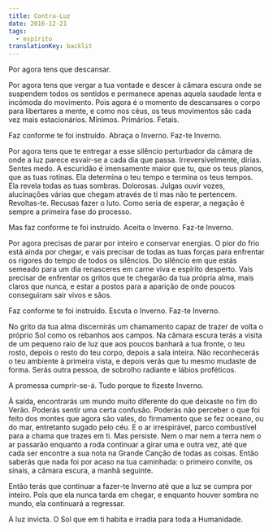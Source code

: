 ```yaml
---
title: Contra-Luz
date: 2016-12-21
tags:
  - espírito
translationKey: backlit
---
```


Por agora tens que descansar.

Por agora tens que vergar a tua vontade e descer à câmara escura onde se suspendem todos os sentidos e permanece apenas aquela saudade lenta e incómoda do movimento. Pois agora é o momento de descansares o corpo para libertares a mente, e como nos céus, os teus movimentos são cada vez mais estacionários. Mínimos. Primários. Fetais.

Faz conforme te foi instruído. Abraça o Inverno. Faz-te Inverno.

Por agora tens que te entregar a esse silêncio perturbador da câmara de onde a luz parece esvair-se a cada dia que passa. Irreversivelmente, dirias. Sentes medo. A escuridão é imensamente maior que tu, que os teus planos, que as tuas rotinas. Ela determina o teu tempo e termina os teus tempos. Ela revela todas as tuas sombras. Dolorosas. Julgas ouvir vozes, alucinações várias que chegam através de ti mas não te pertencem. Revoltas-te. Recusas fazer o luto. Como seria de esperar, a negação é sempre a primeira fase do processo.

Mas faz conforme te foi instruído. Aceita o Inverno. Faz-te Inverno.

Por agora precisas de parar por inteiro e conservar energias. O pior do frio está ainda por chegar, e vais precisar de todas as tuas forças para enfrentar os rigores do tempo de todos os silêncios. Do silêncio em que estás semeado para um dia renasceres em carne viva e espírito desperto. Vais precisar de enfrentar os gritos que te chegarão da tua própria alma, mais claros que nunca, e estar a postos para a aparição de onde poucos conseguiram sair vivos e sãos.

Faz conforme te foi instruído. Escuta o Inverno. Faz-te Inverno.

No grito da tua alma discernirás um chamamento capaz de trazer de volta o próprio Sol como os rebanhos aos campos. Na câmara escura terás a visita de um pequeno raio de luz que aos poucos banhará a tua fronte, o teu rosto, depois o resto do teu corpo, depois a sala inteira. Não reconhecerás o teu ambiente à primeira vista, e depois verás que tu mesmo mudaste de forma. Serás outra pessoa, de sobrolho radiante e lábios proféticos.

A promessa cumprir-se-á. Tudo porque te fizeste Inverno.

À saída, encontrarás um mundo muito diferente do que deixaste no fim do Verão. Poderás sentir uma certa confusão. Poderás não perceber o que foi feito dos montes que agora são vales, do firmamento que se fez oceano, ou do mar, entretanto sugado pelo céu. E o ar irrespirável, parco combustível para a chama que trazes em ti. Mas persiste. Nem o mar nem a terra nem o ar passarão enquanto a roda continuar a girar uma e outra vez, até que cada ser encontre a sua nota na Grande Canção de todas as coisas. Então saberás que nada foi por acaso na tua caminhada: o primeiro convite, os sinais, a câmara escura, a manhã seguinte.

Então terás que continuar a fazer-te Inverno até que a luz se cumpra por inteiro. Pois que ela nunca tarda em chegar, e enquanto houver sombra no mundo, ela continuará a regressar.

A luz invicta. O Sol que em ti habita e irradia para toda a Humanidade.
